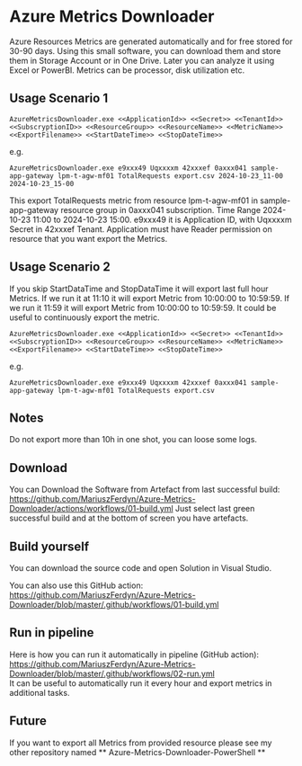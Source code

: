 # Azure Metrics Downloader
Azure Resources Metrics are generated automatically and for free stored for 30-90 days. Using this small software, you can download them and store them in Storage Account or in One Drive. Later you can analyze it using Excel or PowerBI. Metrics can be processor, disk utilization etc.

## Usage Scenario 1
```
AzureMetricsDownloader.exe <<ApplicationId>> <<Secret>> <<TenantId>> <<SubscryptionID>> <<ResourceGroup>> <<ResourceName>> <<MetricName>> <<ExportFilename>> <<StartDateTime>> <<StopDateTime>>
```
e.g.
```
AzureMetricsDownloader.exe e9xxx49 Uqxxxxm 42xxxef 0axxx041 sample-app-gateway lpm-t-agw-mf01 TotalRequests export.csv 2024-10-23_11-00 2024-10-23_15-00
```

This export TotalRequests metric from resource lpm-t-agw-mf01 in sample-app-gateway resource group in 0axxx041 subscription. Time Range 2024-10-23 11:00 to 2024-10-23 15:00. e9xxx49 it is Application ID, with Uqxxxxm Secret in 42xxxef Tenant. Application must have Reader permission on resource that you want export the Metrics.

## Usage Scenario 2

If you skip StartDataTime and StopDataTime it will export last full hour Metrics. If we run it at 11:10 it will export Metric from 10:00:00 to 10:59:59. If we run it 11:59 it will export Metric from 10:00:00 to 10:59:59. It could be useful to continuously export the metric.
```
AzureMetricsDownloader.exe <<ApplicationId>> <<Secret>> <<TenantId>> <<SubscryptionID>> <<ResourceGroup>> <<ResourceName>> <<MetricName>> <<ExportFilename>> <<StartDateTime>> <<StopDateTime>>
```
e.g.
```
AzureMetricsDownloader.exe e9xxx49 Uqxxxxm 42xxxef 0axxx041 sample-app-gateway lpm-t-agw-mf01 TotalRequests export.csv
```
## Notes
Do not export more than 10h in one shot, you can loose some logs.

## Download
You can Download the Software from Artefact from last successful build: https://github.com/MariuszFerdyn/Azure-Metrics-Downloader/actions/workflows/01-build.yml Just select last green successful build and at the bottom of screen you have artefacts.

## Build yourself
You can download the source code and open Solution in Visual Studio.

You can also use this GitHub action: https://github.com/MariuszFerdyn/Azure-Metrics-Downloader/blob/master/.github/workflows/01-build.yml

## Run in pipeline
Here is how you can run it automatically in pipeline (GitHub action): https://github.com/MariuszFerdyn/Azure-Metrics-Downloader/blob/master/.github/workflows/02-run.yml <br>
It can be useful to automatically run it every hour and export metrics in additional tasks.

## Future
If you want to export all Metrics from provided resource please see my other repository named ** Azure-Metrics-Downloader-PowerShell **
